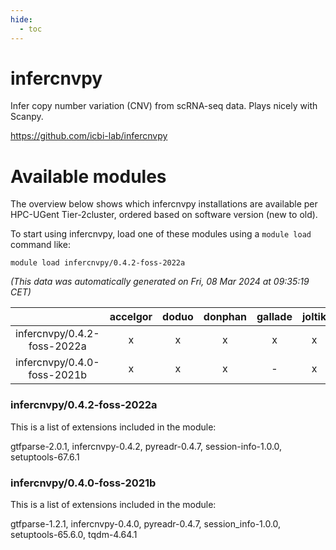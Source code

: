 ```yaml
---
hide:
  - toc
---
```


infercnvpy
==========


Infer copy number variation (CNV) from scRNA-seq data. Plays nicely with Scanpy.

https://github.com/icbi-lab/infercnvpy
# Available modules


The overview below shows which infercnvpy installations are available per HPC-UGent Tier-2cluster, ordered based on software version (new to old).

To start using infercnvpy, load one of these modules using a `module load` command like:

```shell
module load infercnvpy/0.4.2-foss-2022a
```

*(This data was automatically generated on Fri, 08 Mar 2024 at 09:35:19 CET)*  

| |accelgor|doduo|donphan|gallade|joltik|skitty|
| :---: | :---: | :---: | :---: | :---: | :---: | :---: |
|infercnvpy/0.4.2-foss-2022a|x|x|x|x|x|x|
|infercnvpy/0.4.0-foss-2021b|x|x|x|-|x|x|


### infercnvpy/0.4.2-foss-2022a

This is a list of extensions included in the module:

gtfparse-2.0.1, infercnvpy-0.4.2, pyreadr-0.4.7, session-info-1.0.0, setuptools-67.6.1

### infercnvpy/0.4.0-foss-2021b

This is a list of extensions included in the module:

gtfparse-1.2.1, infercnvpy-0.4.0, pyreadr-0.4.7, session_info-1.0.0, setuptools-65.6.0, tqdm-4.64.1